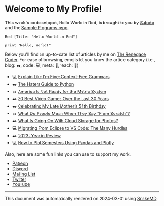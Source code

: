 # Welcome to My Profile!

This week's code snippet, Hello World in Red, is brought to you by [Subete](https://subete.jeremygrifski.com/en/latest/) and the [Sample Programs repo](https://sampleprograms.io/).

```Red
Red [Title: "Hello World in Red"]

print "Hello, World!"
```

Below you'll find an up-to-date list of articles by me on [The Renegade Coder](https://therenegadecoder.com). For ease of browsing, emojis let you know the article category (i.e., blog: :black_nib:, code: :computer:, meta: :thought_balloon:, teach: :apple:)

- :computer: [Explain Like I’m Five: Context-Free Grammars](https://therenegadecoder.com/code/explain-like-im-five-context-free-grammars/)
- :black_nib: [The Haters Guide to Python](https://therenegadecoder.com/blog/the-haters-guide-to-python/)
- :black_nib: [America Is Not Ready for the Metric System](https://therenegadecoder.com/blog/america-is-not-ready-for-the-metric-system/)
- :black_nib: [30 Best Video Games Over the Last 30 Years](https://therenegadecoder.com/blog/30-best-video-games-over-the-last-30-years/)
- :black_nib: [Celebrating My Late Mother’s 54th Birthday](https://therenegadecoder.com/blog/celebrating-my-late-mothers-54th-birthday/)
- :black_nib: [What Do People Mean When They Say “From Scratch”?](https://therenegadecoder.com/blog/what-do-people-mean-when-they-say-from-scratch/)
- :black_nib: [What Is Going On With Cloud Storage for Photos?](https://therenegadecoder.com/blog/what-is-going-on-with-cloud-storage-for-photos/)
- :computer: [Migrating From Eclipse to VS Code: The Many Hurdles](https://therenegadecoder.com/code/migrating-from-eclipse-to-vs-code-the-many-hurdles/)
- :black_nib: [2023: Year in Review](https://therenegadecoder.com/blog/2023-year-in-review/)
- :computer: [How to Plot Semesters Using Pandas and Plotly](https://therenegadecoder.com/code/how-to-plot-semesters-using-pandas-and-plotly/)

Also, here are some fun links you can use to support my work.

- [Patreon](https://www.patreon.com/TheRenegadeCoder)
- [Discord](https://discord.gg/Jhmtj7Z)
- [Mailing List](https://therenegadecoder.com/about/newsletter)
- [Twitter](https://twitter.com/RenegadeCoder94)
- [YouTube](https://www.youtube.com/channel/UCpyoVwOqYRlSAEUPEn7P9hw)

***

This document was automatically rendered on 2024-03-01 using [SnakeMD](https://www.snakemd.io).